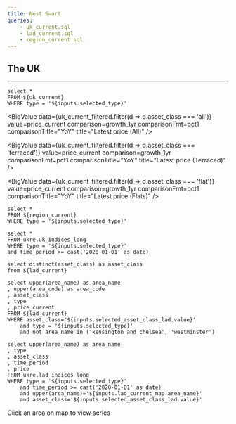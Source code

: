 ```yaml
---
title: Nest Smart
queries:
    - uk_current.sql
    - lad_current.sql
    - region_current.sql
---
```


## The UK

<ButtonGroup name=selected_type>
    <ButtonGroupItem valueLabel="Buy" value="buy" default/>
    <ButtonGroupItem valueLabel="Rent" value="rent" />
</ButtonGroup>

---

```uk_current_filtered
select *
FROM ${uk_current}
WHERE type = '${inputs.selected_type}'

```

<BigValue
data={uk_current_filtered.filter(d => d.asset_class === 'all')}
value=price_current
comparison=growth_1yr
comparisonFmt=pct1
comparisonTitle="YoY"
title="Latest price (All)"
/>

<BigValue
data={uk_current_filtered.filter(d => d.asset_class === 'terraced')}
value=price_current
comparison=growth_1yr
comparisonFmt=pct1
comparisonTitle="YoY"
title="Latest price (Terraced)"
/>

<BigValue
  data={uk_current_filtered.filter(d => d.asset_class === 'flat')}
  value=price_current
  comparison=growth_1yr
  comparisonFmt=pct1
  comparisonTitle="YoY"
  title="Latest price (Flats)"
/>


```region_current_filtered
select *
FROM ${region_current}
WHERE type = '${inputs.selected_type}'
```

```uk_indices_long
select *
FROM ukre.uk_indices_long
WHERE type = '${inputs.selected_type}'
and time_period >= cast('2020-01-01' as date)
```


<Grid cols=2>
    <LineChart
    data={uk_indices_long}
    x=time_period
    y=price
    yAxisTitle="Price (£)"
    series=asset_class
    width=200
    title="UK price index"
    />
    <Heatmap
    data={region_current_filtered}
    y=area_name
    x=asset_class
    value=price_current
    xLabelRotation=-45
    xSortOrder=asc
    ySortOrder=desc
    valueFmt=gbp
    colorScale={[
        ['rgb(254,234,159)', 'rgb(254,234,159)'],
        ['rgb(218,66,41)', 'rgb(218,66,41)']
    ]}
    />
</Grid>


```asset_classes
select distinct(asset_class) as asset_class
from ${lad_current}
```
<Dropdown
    data={asset_classes}
    name=selected_asset_class_lad
    value=asset_class
    title="Select an asset class"
    defaultValue="all"
/>

```lad_current_filtered
select upper(area_name) as area_name
, upper(area_code) as area_code
, asset_class
, type
, price_current
FROM ${lad_current}
WHERE asset_class='${inputs.selected_asset_class_lad.value}'
    and type = '${inputs.selected_type}'
    and not area_name in ('kensington and chelsea', 'westminster')
```

```lad_indices_long_filtered
select upper(area_name) as area_name
, type
, asset_class
, time_period
, price
FROM ukre.lad_indices_long
WHERE type = '${inputs.selected_type}'
    and time_period >= cast('2020-01-01' as date)
    and upper(area_name)='${inputs.lad_current_map.area_name}'
    and asset_class='${inputs.selected_asset_class_lad.value}'
```

Click an area on map to view series

<Grid cols=2>
<AreaMap
  data={lad_current_filtered}
  areaCol="area_code"
  geoJsonUrl="https://public-geoms.s3-eu-west-1.amazonaws.com/lad_simple.geojson"
  geoId="LAD24CD"
  value="price_current"
  title={`Asset class: ${inputs.selected_asset_class_lad.value}`}
  tooltip={[
    {id: 'area_name', showColumnName: false},
    {id: 'price_current', fmt: 'gbp', valueClass: 'text-[green]', showColumnName: false}
    ]}
  colorPalette={[
        ['#82e0aa', '#82e0aa'],
        ['#f7dc6f', '#f7dc6f'],
        ['#e59866', '#e59866'],
        ['#d35400', '#d35400'],
    ]}
  startingZoom=5
  startingLat=52.23967
  startingLong=0.0
  name=lad_current_map
/>

<LineChart
data={lad_indices_long_filtered}
x=time_period
y=price
yAxisTitle="Price (£)"
series=asset_class
title={inputs.lad_current_map.area_name}
subtitle={inputs.selected_asset_class_lad.value}
/>
</Grid>
